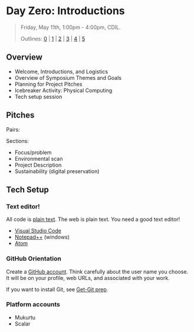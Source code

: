 # Day Zero: Introductions

> Friday, May 11th, 1:00pm - 4:00pm, CDIL.
> 
> Outlines: [0](day-0.md) | [1](day-1.md) | [2](day-2.md) | [3](day-3.md) | [4](day-4.md) | [5](day-5.md)

## Overview 

- Welcome, Introductions, and Logistics
- Overview of Symposium Themes and Goals
- Planning for Project Pitches
- Icebreaker Activity: Physical Computing
- Tech setup session

## Pitches

Pairs: 

Sections: 

- Focus/problem
- Environmental scan
- Project Description
- Sustainability (digital preservation)

## Tech Setup 

### Text editor!

All code is [plain text](https://en.wikipedia.org/wiki/Plain_text).
The web is plain text.
You need a good text editor!

- [Visual Studio Code](https://code.visualstudio.com/)
- [Notepad++](https://notepad-plus-plus.org/) (windows)
- [Atom](https://atom.io/)

### GitHub Orientation

Create a [GitHub account](https://github.com/join).
Think carefully about the user name you choose. 
It will be on your profile, web URLs, and associated with your work.

If you want to install Git, see [Get-Git prep](https://evanwill.github.io/get-git/0-prep.html).

### Platform accounts

- Mukurtu
- Scalar
